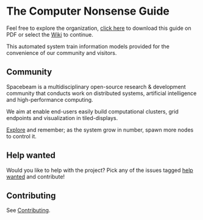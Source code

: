 # The Computer Nonsense Guide
Feel free to explore the organization, [click here](https://github.com/spacebeam/guide/raw/master/guide.pdf) to download this guide on PDF or select the [Wiki](https://github.com/spacebeam/guide/wiki) to continue.

This automated system train information models provided for the convenience of our community and visitors.

## Community
Spacebeam is a multidisciplinary open-source research & development community that conducts work on distributed systems, artificial intelligence and high-performance computing.

We aim at enable end-users easily build computational clusters, grid endpoints and visualization in tiled-displays.

[Explore](https://github.com/spacebeam) and remember; as the system grow in number, spawn more nodes to control it.

## Help wanted
Would you like to help with the project? Pick any of the issues tagged [help wanted](https://github.com/spacebeam/guide/labels/help%20wanted) and contribute!

## Contributing
See  [Contributing](CONTRIBUTING.md).
